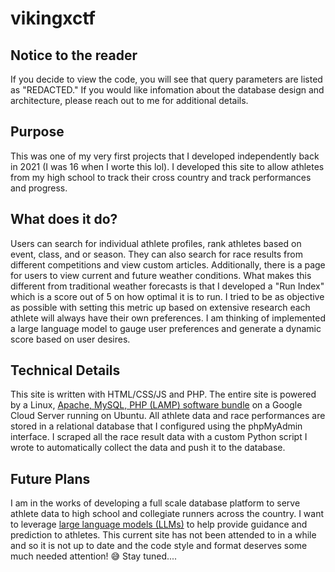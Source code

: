 # vikingxctf

## Notice to the reader
If you decide to view the code, you will see that query parameters are listed as "REDACTED." If you would like infomation about the database design and architecture, please reach out to me for additional details.

## Purpose
This was one of my very first projects that I developed independently back in 2021 (I was 16 when I worte this lol). I developed this site to allow athletes from my high school to track their cross country and track performances and progress. 
## What does it do?
Users can search for individual athlete profiles, rank athletes based on event, class, and or season. They can also search for race results from different competitions and view custom articles. Additionally, there is a page for users to view current and future weather conditions. What makes this different from traditional weather forecasts is that I developed a "Run Index" which is a score out of 5 on how optimal it is to run. I tried to be as objective as possible with setting this metric up based on extensive research each athlete will always have their own preferences. I am thinking of implemented a large language model to gauge user preferences and generate a dynamic score based on user desires. 

## Technical Details
This site is written with HTML/CSS/JS and PHP. The entire site is powered by a Linux, [Apache, MySQL, PHP (LAMP) software bundle](https://en.wikipedia.org/wiki/LAMP_(software_bundle)) on a Google Cloud Server running on Ubuntu. All athlete data and race performances are stored in a relational database that I configured using the phpMyAdmin interface. I scraped all the race result data with a custom Python script I wrote to automatically collect the data and push it to the database.

## Future Plans
I am in the works of developing a full scale database platform to serve athlete data to high school and collegiate runners across the country. I want to leverage [large language models (LLMs)](https://en.wikipedia.org/wiki/Large_language_model) to help provide guidance and prediction to athletes. This current site has not been attended to in a while and so it is not up to date and the code style and format deserves some much needed attention! 😅 Stay tuned....
